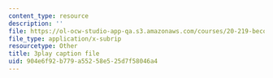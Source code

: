 ```yaml
---
content_type: resource
description: ''
file: https://ol-ocw-studio-app-qa.s3.amazonaws.com/courses/20-219-becoming-the-next-bill-nye-writing-and-hosting-the-educational-show-january-iap-2015/904e6f92b779a55258e525d7f58046a4_XDBr39cwmbg.srt
file_type: application/x-subrip
resourcetype: Other
title: 3play caption file
uid: 904e6f92-b779-a552-58e5-25d7f58046a4
---
```

